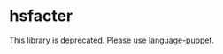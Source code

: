 hsfacter
========

This library is deprecated. Please use [language-puppet](https://github.com/bartavelle/language-puppet).

